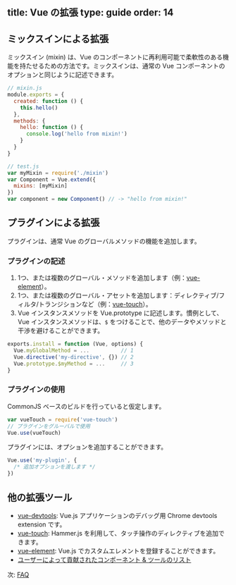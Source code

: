 title: Vue の拡張
type: guide
order: 14
---

## ミックスインによる拡張

ミックスイン (mixin) は、Vue のコンポーネントに再利用可能で柔軟性のある機能を持たせるための方法です。ミックスインは、通常の Vue コンポーネントのオプションと同じように記述できます。

``` js
// mixin.js
module.exports = {
  created: function () {
    this.hello()
  },
  methods: {
    hello: function () {
      console.log('hello from mixin!')
    }
  }
}
```

``` js
// test.js
var myMixin = require('./mixin')
var Component = Vue.extend({
  mixins: [myMixin]
})
var component = new Component() // -> "hello from mixin!"
```

## プラグインによる拡張

プラグインは、通常 Vue のグローバルメソッドの機能を追加します。

### プラグインの記述

1. 1つ、または複数のグローバル・メソッドを追加します（例：[vue-element](https://github.com/vuejs/vue-element)）。
2. 1つ、または複数のグローバル・アセットを追加します：ディレクティブ/フィルタ/トランジションなど（例：[vue-touch](https://github.com/vuejs/vue-touch)）。
3. Vue インスタンスメソッドを Vue.prototype に記述します。慣例として、Vue インスタンスメソッドは、`$` をつけることで、他のデータやメソッドと干渉を避けることができます。

``` js
exports.install = function (Vue, options) {
  Vue.myGlobalMethod = ...          // 1
  Vue.directive('my-directive', {}) // 2
  Vue.prototype.$myMethod = ...     // 3
}
```

### プラグインの使用

CommonJS ベースのビルドを行っていると仮定します。

``` js
var vueTouch = require('vue-touch')
// プラグインをグルーバルで使用
Vue.use(vueTouch)
```

プラグインには、オプションを追加することができます。

```js
Vue.use('my-plugin', {
  /* 追加オプションを渡します */
})
```

## 他の拡張ツール

- [vue-devtools](https://github.com/vuejs/vue-devtools): Vue.js アプリケーションのデバッグ用 Chrome devtools extension です。
- [vue-touch](https://github.com/vuejs/vue-touch): Hammer.js を利用して、タッチ操作のディレクティブを追加できます。
- [vue-element](https://github.com/vuejs/vue-element): Vue.js でカスタムエレメントを登録することができます。
- [ユーザーによって貢献されたコンポーネント & ツールのリスト](https://github.com/yyx990803/vue/wiki/User-Contributed-Components-&-Tools)

次: [FAQ](/guide/faq.html)
